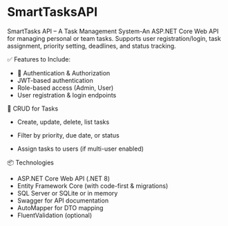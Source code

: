 # SmartTasksAPI
SmartTasks API – A Task Management System-An ASP.NET Core Web API for managing personal or team tasks. Supports user registration/login, task assignment, priority setting, deadlines, and status tracking.


✅ Features to Include:
- 🔐 Authentication & Authorization
- JWT-based authentication
- Role-based access (Admin, User)
- User registration & login endpoints

📝 CRUD for Tasks
- Create, update, delete, list tasks

- Filter by priority, due date, or status

- Assign tasks to users (if multi-user enabled)

📦 Technologies
- ASP.NET Core Web API (.NET 8)
- Entity Framework Core (with code-first & migrations)
- SQL Server or SQLite or in memory
- Swagger for API documentation
- AutoMapper for DTO mapping
- FluentValidation (optional)
